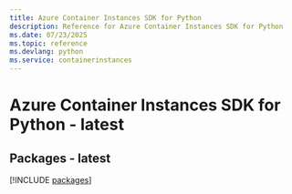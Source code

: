```yaml
---
title: Azure Container Instances SDK for Python
description: Reference for Azure Container Instances SDK for Python
ms.date: 07/23/2025
ms.topic: reference
ms.devlang: python
ms.service: containerinstances
---
```

# Azure Container Instances SDK for Python - latest
## Packages - latest
[!INCLUDE [packages](container-instances-index.md)]
